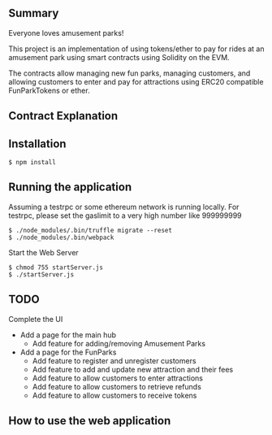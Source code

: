 ## Summary
Everyone loves amusement parks!

This project is an implementation of using tokens/ether to pay for rides at an
amusement park using smart contracts using Solidity on the EVM.

The contracts allow managing new fun parks, managing customers, and allowing customers to enter and pay for attractions using ERC20 compatible FunParkTokens or ether.



## Contract Explanation

## Installation

```
$ npm install
```

## Running the application
Assuming a testrpc or some ethereum network is running locally. For testrpc, please set the gaslimit to a very high number like 999999999

```
$ ./node_modules/.bin/truffle migrate --reset
$ ./node_modules/.bin/webpack
```

Start the Web Server

```
$ chmod 755 startServer.js
$ ./startServer.js
```


## TODO
Complete the UI
  * Add a page for the main hub
     *  Add feature for adding/removing Amusement Parks
  * Add a page for the FunParks
     * Add feature to register and unregister customers
     * Add feature to add and update new attraction and their fees
     * Add feature to allow customers to enter attractions
     * Add feature to allow customers to retrieve refunds
     * Add feature to allow customers to receive tokens


## How to use the web application

